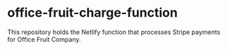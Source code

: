 # office-fruit-charge-function

This repository holds the Netlify function that processes Stripe payments for Office Fruit Company.
